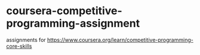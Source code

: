 # coursera-competitive-programming-assignment
assignments for https://www.coursera.org/learn/competitive-programming-core-skills
